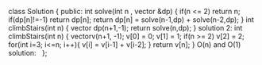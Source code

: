 class Solution {
public:
int solve(int n , vector<int> &dp)
{
if(n <= 2) return n;
if(dp[n]!=-1) return dp[n];
return dp[n] = solve(n-1,dp) + solve(n-2,dp);
}
int climbStairs(int n) {
vector<int> dp(n+1,-1);
return solve(n,dp);
}
solution 2:
int climbStairs(int n) {
vector<int>v(n+1, -1);
v[0] = 0;
v[1] = 1;
if(n >= 2) v[2] = 2;
for(int i=3; i<=n; i++){
v[i] = v[i-1] + v[i-2];
}
return v[n];
}
O(n) and O(1) solution:
​
​
};